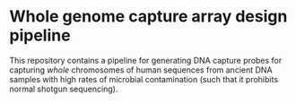 # Whole genome capture array design pipeline

This repository contains a pipeline for generating DNA capture probes for capturing
_whole_ chromosomes of human sequences from ancient DNA samples with high rates of
microbial contamination (such that it prohibits normal shotgun sequencing).
